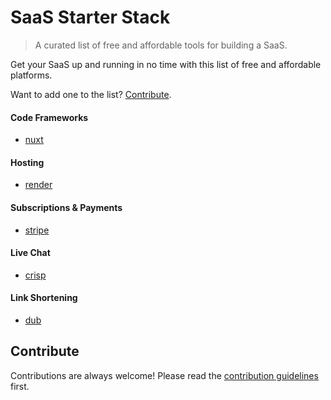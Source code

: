 # SaaS Starter Stack
> A curated list of free and affordable tools for building a SaaS.

Get your SaaS up and running in no time with this list of free and affordable platforms.

Want to add one to the list? [Contribute](https://github.com/timb-103/saas-starter-stack/edit/main/README.md#contribute).

#### Code Frameworks
- [nuxt](https://nuxt.com)

#### Hosting
- [render](https://render.com)

#### Subscriptions & Payments
- [stripe](https://stripe.com)

#### Live Chat
- [crisp](https://crisp.im)

#### Link Shortening
- [dub](https://dub.co)

## Contribute

Contributions are always welcome!
Please read the [contribution guidelines](contributing.md) first.
